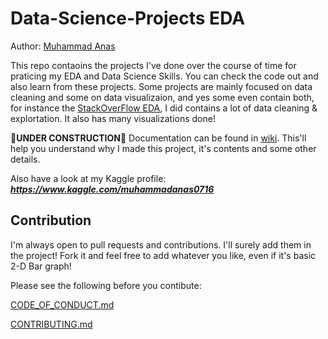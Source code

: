 # Data-Science-Projects EDA

Author:  [Muhammad Anas](https://github.com/muhammadanas0716/)

This repo contaoins the projects I've done over the course of time for praticing my EDA and Data Science Skills. You can check the code out and also learn from these projects. Some projects are mainly focused on data cleaning and some on data visualizaion, and yes some even contain both, for instance the [StackOverFlow EDA](https://github.com/muhammadanas0716/Data-Science-Projects---EDA/blob/main/14.%20StackOverFlow%20Survey%202021%20-%20Analysis/Stackoverflow_Developer_Survey_2021_Analysis.ipynb), I did contains a lot of data cleaning & explortation. It also has many visualizations done! 


**🚧UNDER CONSTRUCTION🚧** 
Documentation can be found in [wiki](https://github.com/muhammadanas0716/Data-Science-Projects---EDA/wiki). This'll help you understand why I made this project, it's contents and some other details. 

Also have a look at my Kaggle profile: ***https://www.kaggle.com/muhammadanas0716***

## Contribution

I'm always open to pull requests and contributions. I'll surely add them in the project! Fork it and feel free to add whatever you like, even if it's basic 2-D Bar graph!

Please  see the following before you contibute:

[CODE_OF_CONDUCT.md](https://github.com/muhammadanas0716/Data-Science-Projects---EDA/blob/main/CODE_OF_CONDUCT.md)

[CONTRIBUTING.md](https://github.com/muhammadanas0716/Data-Science-Projects---EDA/blob/main/CONTRIBUTING.md)
